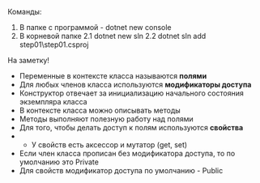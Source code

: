 Команды:
1. В папке с программой - dotnet new console
2. В корневой папке
  2.1 dotnet new sln
  2.2 dotnet sln add step01\step01.csproj


На заметку!
- Переменные в контексте класса называются **полями**
- Для любых членов класса используются **модификаторы доступа**
- Конструктор отвечает за инициализацию начального состояния экземпляра класса
- В контексте класса можно описывать методы
- Методы выполняют полезную работу над полями
- Для того, чтобы делать доступ к полям используются **свойства**
- - У свойств есть аксессор и мутатор (get, set)
- Если член класса прописан без модификатора доступа, то по умолчанию это Private
- Для свойств модификатор доступа по умолчанию - Public


